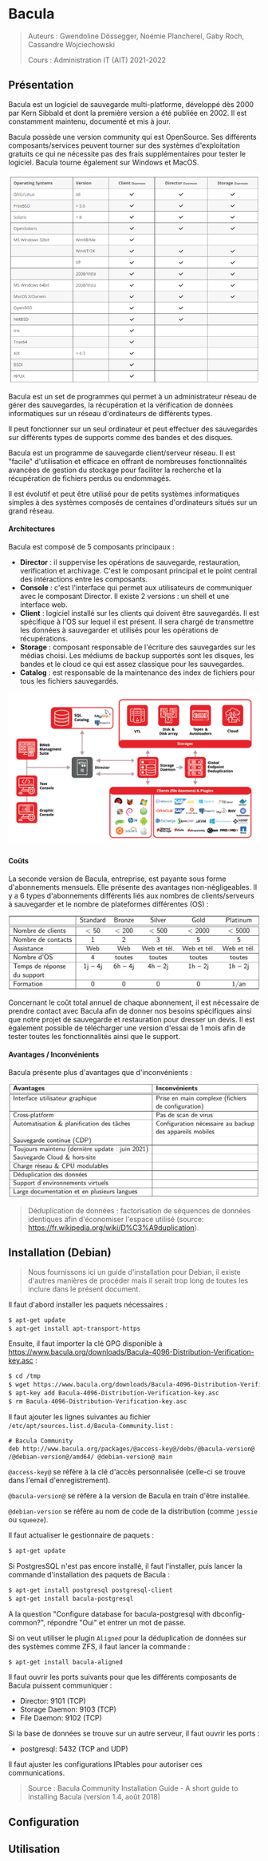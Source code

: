 # Bacula

> Auteurs : Gwendoline Dössegger, Noémie Plancherel, Gaby Roch, Cassandre Wojciechowski
>
> Cours : Administration IT (AIT) 2021-2022

## Présentation 

Bacula est un logiciel de sauvegarde multi-platforme, développé dès 2000 par Kern Sibbald et dont la première version a été publiée en 2002. Il est constamment maintenu, documenté et mis à jour.

Bacula possède une version community qui est OpenSource. Ses différents composants/services peuvent tourner sur des systèmes d'exploitation gratuits ce qui ne nécessite pas des frais supplémentaires pour tester le logiciel. Bacula tourne également sur Windows et MacOS. 

![](img/bacula_cross-platform.png)

Bacula est un set de programmes qui permet à un administrateur réseau de gérer des sauvegardes, la récupération et la vérification de données informatiques sur un réseau d'ordinateurs de différents types.

Il peut fonctionner sur un seul ordinateur et peut effectuer des  sauvegardes sur différents types de supports comme des bandes et des disques.

Bacula est un programme de sauvegarde client/serveur réseau. Il est "facile" d'utilisation et efficace en offrant de nombreuses fonctionnalités avancées de gestion du stockage pour faciliter la recherche et la récupération de fichiers perdus ou endommagés.

Il est évolutif et peut être utilisé pour de petits systèmes informatiques simples à des systèmes composés de centaines d'ordinateurs situés sur un grand réseau.



#### Architectures

Bacula est composé de 5 composants principaux :

- **Director** : il suppervise les opérations de sauvegarde, restauration, verification et archivage. C'est le composant principal et le point central des intéractions entre les composants.
- **Console** : c'est l'interface qui permet aux utilisateurs de communiquer avec le composant Director. Il existe 2 versions :  un shell et une interface web.
- **Client** : logiciel installé sur les clients qui doivent être sauvegardés. Il est spécifique à l'OS sur lequel il est présent. Il sera chargé de transmettre les données à sauvegarder et utilisés pour les opérations de récupérations. 
- **Storage** : composant responsable de l'écriture des sauvegardes sur les médias choisi. Les médiums de backup supportés sont les disques, les bandes et le cloud ce qui est assez classique pour les sauvegardes. 
- **Catalog** : est responsable de la maintenance des index de fichiers pour tous les fichiers sauvegardés.

![](img/architecture.png)

#### Coûts

La seconde version de Bacula, entreprise, est payante sous forme d'abonnements mensuels. Elle présente des avantages non-négligeables. Il y a 6 types d'abonnements différents liés aux nombres de clients/serveurs à sauvegarder et le nombre de plateformes différentes (OS) :

![](img/costs_bacula.png)

Concernant le coût total annuel de chaque abonnement, il est nécessaire de prendre contact avec Bacula afin de donner nos besoins spécifiques ainsi que notre projet de sauvegarde et restauration pour dresser un devis. Il est également possible de télécharger une version d'essai de 1 mois afin de tester toutes les fonctionnalités ainsi que le support.



#### Avantages / Inconvénients

Bacula présente plus d'avantages que d'inconvénients : 

![](img/avantages_inconvenients.png)

> Déduplication de données : factorisation de séquences de données identiques afin d'économiser l'espace utilisé (source: https://fr.wikipedia.org/wiki/D%C3%A9duplication). 



## Installation (Debian)

> Nous fournissons ici un guide d'installation pour Debian, il existe d'autres manières de procéder mais il serait trop long de toutes les inclure dans le présent document. 

Il faut d'abord installer les paquets nécessaires : 

```bash
$ apt-get update
$ apt-get install apt-transport-https
```

Ensuite, il faut importer la clé GPG disponible à https://www.bacula.org/downloads/Bacula-4096-Distribution-Verification-key.asc : 

```bash
$ cd /tmp
$ wget https://www.bacula.org/downloads/Bacula-4096-Distribution-Verification-key.asc
$ apt-key add Bacula-4096-Distribution-Verification-key.asc
$ rm Bacula-4096-Distribution-Verification-key.asc
```

Il faut ajouter les lignes suivantes au fichier `/etc/apt/sources.list.d/Bacula-Community.list` :

```
# Bacula Community
deb http://www.bacula.org/packages/@access-key@/debs/@bacula-version@
/@debian-version@/amd64/ @debian-version@ main
```

`@access-key@` se réfère à la clé d'accès personnalisée (celle-ci se trouve dans l'email d'enregistrement).

`@bacula-version@` se réfère à la version de Bacula en train d'être installée.

`@debian-version` se réfère au nom de code de la distribution (comme `jessie` ou `squeeze`). 

Il faut actualiser le gestionnaire de paquets : 

```bash
$ apt-get update
```

Si PostgresSQL n'est pas encore installé, il faut l'installer, puis lancer la commande d'installation des paquets de Bacula : 

```bash
$ apt-get install postgresql postgresql-client
$ apt-get install bacula-postgresql
```

A la question "Configure database for bacula-postgresql with dbconfig-common?", répondre "Oui" et entrer un mot de passe. 

Si on veut utiliser le plugin `Aligned` pour la déduplication de données sur des systèmes comme ZFS, il faut lancer la commande : 

```bash
$ apt-get install bacula-aligned
```

Il faut ouvrir les ports suivants pour que les différents composants de Bacula puissent communiquer : 

- Director: 9101 (TCP)
- Storage Daemon: 9103 (TCP)
- File Daemon: 9102 (TCP)

Si la base de données se trouve sur un autre serveur, il faut ouvrir les ports : 

- postgresql: 5432 (TCP and UDP)

Il faut ajuster les configurations IPtables pour autoriser ces communications. 

> Source : Bacula Community Installation Guide - A short guide to installing Bacula (version 1.4, août 2018)

## Configuration

## Utilisation

